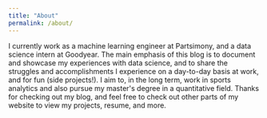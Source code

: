 ```yaml
---
title: "About"
permalink: /about/
---
```


I currently work as a machine learning engineer at Partsimony, and a data science intern at Goodyear.  The main emphasis of this blog is to document and showcase my experiences with data science, and to share the struggles and accomplishments I experience on a day-to-day basis at work, and for fun (side projects!). I aim to, in the long term, work in sports analytics and also pursue my master's degree in a quantitative field. Thanks for checking out my blog, and feel free to check out other parts of my website to view my projects, resume, and more.

